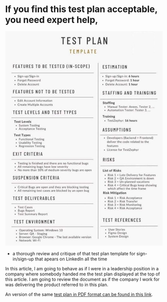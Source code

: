 If you find this test plan acceptable, you need expert help,
===========================================================
![An image of a test plan commonly posted as an example on LinkedIn - a link to pdf will follow later](/assets/dreadfultestplan.jpg)

- a thorough review and critique of that test plan template for sign-in/sign-up that
apears on LinkedIn all the time

In this article, I am going to behave as if I were in a leadership position
in a company where somebody handed me the test plan displayed
at the top of this article. I am going to review the document
as if the company I work for was delivering the product
referred to in this plan.

An version of the same <a href="assets/dreadfultestplan.pdf">test plan in  PDF format
can be found in this link</a>.

